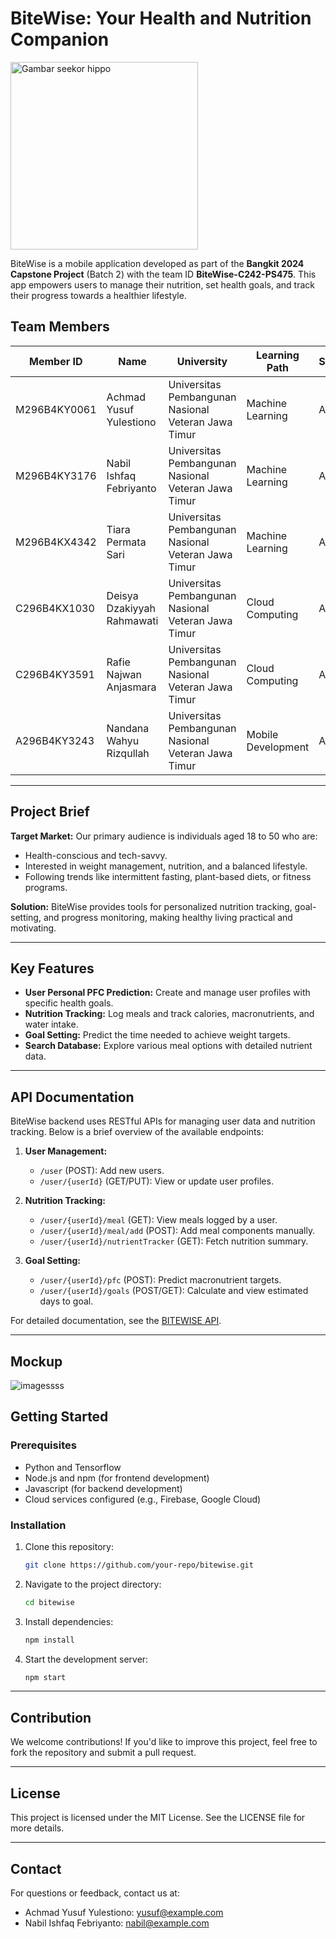 # BiteWise: Your Health and Nutrition Companion
<img src="https://github.com/user-attachments/assets/c62a3219-2495-4b61-b5e9-da3b9372c705" width="300" height="300" alt="Gambar seekor hippo">

BiteWise is a mobile application developed as part of the **Bangkit 2024 Capstone Project** (Batch 2) with the team ID **BiteWise-C242-PS475**. This app empowers users to manage their nutrition, set health goals, and track their progress towards a healthier lifestyle.

## Team Members

| Member ID       | Name                      | University                                  | Learning Path         | Status  |
|-----------------|---------------------------|---------------------------------------------|-----------------------|---------|
| M296B4KY0061   | Achmad Yusuf Yulestiono   | Universitas Pembangunan Nasional Veteran Jawa Timur | Machine Learning      | Active  |
| M296B4KY3176   | Nabil Ishfaq Febriyanto   | Universitas Pembangunan Nasional Veteran Jawa Timur | Machine Learning      | Active  |
| M296B4KX4342   | Tiara Permata Sari        | Universitas Pembangunan Nasional Veteran Jawa Timur | Machine Learning      | Active  |
| C296B4KX1030   | Deisya Dzakiyyah Rahmawati| Universitas Pembangunan Nasional Veteran Jawa Timur | Cloud Computing       | Active  |
| C296B4KY3591   | Rafie Najwan Anjasmara    | Universitas Pembangunan Nasional Veteran Jawa Timur | Cloud Computing       | Active  |
| A296B4KY3243   | Nandana Wahyu Rizqullah   | Universitas Pembangunan Nasional Veteran Jawa Timur | Mobile Development    | Active  |

---

## Project Brief

**Target Market:**
Our primary audience is individuals aged 18 to 50 who are:
- Health-conscious and tech-savvy.
- Interested in weight management, nutrition, and a balanced lifestyle.
- Following trends like intermittent fasting, plant-based diets, or fitness programs.

**Solution:**
BiteWise provides tools for personalized nutrition tracking, goal-setting, and progress monitoring, making healthy living practical and motivating.

---

## Key Features
- **User Personal PFC Prediction:** Create and manage user profiles with specific health goals.
- **Nutrition Tracking:** Log meals and track calories, macronutrients, and water intake.
- **Goal Setting:** Predict the time needed to achieve weight targets.
- **Search Database:** Explore various meal options with detailed nutrient data.

---

## API Documentation
BiteWise backend uses RESTful APIs for managing user data and nutrition tracking. Below is a brief overview of the available endpoints:

1. **User Management:**
   - `/user` (POST): Add new users.
   - `/user/{userId}` (GET/PUT): View or update user profiles.

2. **Nutrition Tracking:**
   - `/user/{userId}/meal` (GET): View meals logged by a user.
   - `/user/{userId}/meal/add` (POST): Add meal components manually.
   - `/user/{userId}/nutrientTracker` (GET): Fetch nutrition summary.

3. **Goal Setting:**
   - `/user/{userId}/pfc` (POST): Predict macronutrient targets.
   - `/user/{userId}/goals` (POST/GET): Calculate and view estimated days to goal.

For detailed documentation, see the [BITEWISE API](BITEWISE_API.txt).

---

## Mockup 


![imagessss](https://github.com/user-attachments/assets/93514178-6538-4bb9-b1de-16aac79c3738)

## Getting Started

### Prerequisites
- Python and Tensorflow
- Node.js and npm (for frontend development)
- Javascript (for backend development)
- Cloud services configured (e.g., Firebase, Google Cloud)

### Installation
1. Clone this repository:
   ```bash
   git clone https://github.com/your-repo/bitewise.git
   ```
2. Navigate to the project directory:
   ```bash
   cd bitewise
   ```
3. Install dependencies:
   ```bash
   npm install
   ```
4. Start the development server:
   ```bash
   npm start
   ```

---

## Contribution
We welcome contributions! If you'd like to improve this project, feel free to fork the repository and submit a pull request.

---

## License
This project is licensed under the MIT License. See the LICENSE file for more details.

---

## Contact
For questions or feedback, contact us at:
- Achmad Yusuf Yulestiono: yusuf@example.com
- Nabil Ishfaq Febriyanto: nabil@example.com
